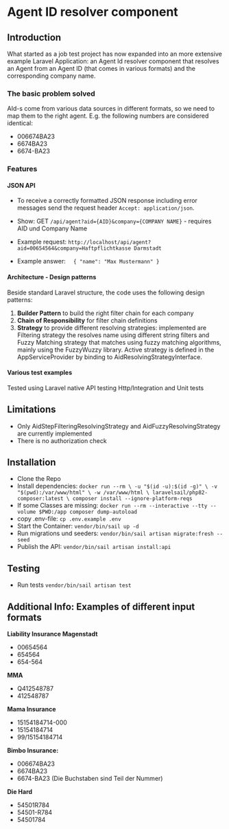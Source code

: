 # Agent ID resolver component


## Introduction
What started as a job test project has now expanded into an more extensive example Laravel Application: an Agent Id resolver component that resolves an Agent from an Agent ID (that comes in various formats) and the corresponding company name.
### The basic problem solved
AId-s come from various data sources in different formats, so we need to map them to the right agent. E.g. the following numbers are considered identical:
- 006674BA23
- 6674BA23
- 6674-BA23

### Features
#### JSON API
* To receive a correctly formatted JSON response including error messages send the request header `Accept: application/json`.

* Show: GET `/api/agent?aid={AID}&company={COMPANY NAME}` - requires AID und Company Name
* Example request: `http://localhost/api/agent?aid=00654564&company=Haftpflichtkasse Darmstadt`
* Example answer:
  `  {
  "name": "Max Mustermann"
  }`

#### Architecture - Design patterns
Beside standard Laravel structure, the code uses the following design patterns: 
  1. **Builder Pattern** to build the right filter chain for each company
  2. **Chain of Responsibility** for filter chain definitions
  3. **Strategy** to provide different resolving strategies: implemented are Filtering strategy the resolves name using different string filters and Fuzzy Matching strategy that matches using fuzzy matching algorithms, mainly using the FuzzyWuzzy library. Active strategy is defined in the AppServiceProvider by binding to AidResolvingStrategyInterface.

#### Various test examples
Tested using Laravel native API testing Http/Integration and Unit tests

## Limitations
* Only AidStepFilteringResolvingStrategy and AidFuzzyResolvingStrategy are currently implemented
* There is no authorization check

## Installation
* Clone the Repo
* Install dependencies: `docker run --rm \
  -u "$(id -u):$(id -g)" \
  -v "$(pwd):/var/www/html" \
  -w /var/www/html \
  laravelsail/php82-composer:latest \
  composer install --ignore-platform-reqs`
* If some Classes are missing: `docker run --rm --interactive --tty --volume $PWD:/app composer dump-autoload`
* copy .env-file: `cp .env.example .env`
* Start the Container: `vendor/bin/sail up -d`
* Run migrations und seeders: `vendor/bin/sail artisan migrate:fresh --seed`
* Publish the API: `vendor/bin/sail artisan install:api`

## Testing
* Run tests `vendor/bin/sail artisan test`

## Additional Info: Examples of different input formats
**Liability Insurance Magenstadt**
- 00654564
- 654564
- 654-564

**MMA**
- Q412548787
- 412548787

**Mama Insurance**
- 15154184714-000
- 15154184714
- 99/15154184714

**Bimbo Insurance:**
- 006674BA23
- 6674BA23
- 6674-BA23
  (Die Buchstaben sind Teil der Nummer)

**Die Hard**
- 54501R784
- 54501-R784
- 54501784
